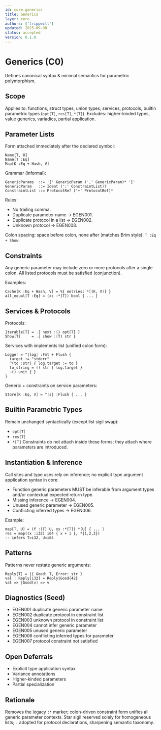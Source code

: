 ```yaml
---
id: core.generics
title: Generics
layer: core
authors: ['trippwill']
updated: 2025-09-08
status: accepted
version: 0.1.0
---
```


# Generics (C0)

Defines canonical syntax & minimal semantics for parametric polymorphism.

## Scope
Applies to: functions, struct types, union types, services, protocols, builtin parametric types (`opt[T]`, `res[T]`, `*[T]`).
Excludes: higher-kinded types, value generics, variadics, partial application.

## Parameter Lists

Form attached immediately after the declared symbol:
```
Name[T, U]
Name[T :Eq]
Map[K :Eq + Hash, V]
```
Grammar (informal):
```
GenericParams  ::= '[' GenericParam (',' GenericParam)* ']'
GenericParam   ::= Ident (':' ConstraintList)?
ConstraintList ::= ProtocolRef ('+' ProtocolRef)*
```
Rules:
- No trailing comma.
- Duplicate parameter name → EGEN001.
- Duplicate protocol in a list → EGEN002.
- Unknown protocol → EGEN003.

Colon spacing: space before colon, none after (matches Brim style): `T :Eq + Show`.

## Constraints
Any generic parameter may include zero or more protocols after a single colon.
All listed protocols must be satisfied (conjunction).

Examples:
```brim
Cache[K :Eq + Hash, V] = %{ entries: *[(K, V)] }
all_equal[T :Eq] = (xs :*[T]) bool { ... }
```

## Services & Protocols
Protocols:
```brim
Iterable[T] = .{ next :() opt[T] }
Show[T]     = .{ show :(T) str }
```
Services with implements list (unified colon form):
```brim
Logger = ^|log| :Fmt + Flush {
  target := "stderr"
  ^(to :str) { log.target := to }
  to_string = () str { log.target }
  ~() unit { }
}
```
Generic + constraints on service parameters:
```brim
Store[K :Eq, V] = ^|s| :Flush { ... }
```

## Builtin Parametric Types
Remain unchanged syntactically (except list sigil swap):
- `opt[T]`
- `res[T]`
- `*[T]`
Constraints do not attach inside these forms; they attach where parameters are introduced.

## Instantiation & Inference
Call sites and type uses rely on inference; no explicit type argument application syntax in core:
- Function generic parameters MUST be inferable from argument types and/or contextual expected return type.
- Missing inference → EGEN004.
- Unused generic parameter → EGEN005.
- Conflicting inferred types → EGEN006.

Example:
```brim
map[T, U] = (f :(T) U, xs :*[T]) *[U] { ... }
res = map((x :i32) i64 { x + 1 }, *{1,2,3})
-- infers T=i32, U=i64
```

## Patterns
Patterns never restate generic arguments:
```brim
Reply[T] = |{ Good: T, Error: str }
val : Reply[i32] = Reply|Good{42}
val => |Good(v) => v
```

## Diagnostics (Seed)
- EGEN001 duplicate generic parameter name
- EGEN002 duplicate protocol in constraint list
- EGEN003 unknown protocol in constraint list
- EGEN004 cannot infer generic parameter
- EGEN005 unused generic parameter
- EGEN006 conflicting inferred types for parameter
- EGEN007 protocol constraint not satisfied

## Open Deferrals
- Explicit type application syntax
- Variance annotations
- Higher-kinded parameters
- Partial specialization

## Rationale
Removes the legacy `:*` marker; colon-driven constraint form unifies all generic parameter contexts. Star sigil reserved solely for homogeneous lists; `.` adopted for protocol declarations, sharpening semantic taxonomy.
